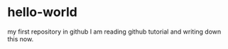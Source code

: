 # hello-world
my first repository in github
I am reading github tutorial and writing down this now.
